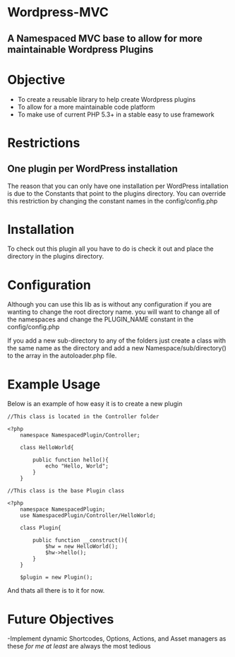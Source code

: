 Wordpress-MVC
==============

A Namespaced MVC base to allow for more maintainable Wordpress Plugins
--------------

Objective
==============

- To create a reusable library to help create Wordpress plugins
- To allow for a more maintainable code platform
- To make use of current PHP 5.3+ in a stable easy to use framework

Restrictions
==============

One plugin per WordPress installation
-------------------------------------

The reason that you can only have one installation per WordPress intallation is due to the Constants that point to the plugins directory. You can override this restriction by changing the constant names in the config/config.php


Installation
============

To check out this plugin all you have to do is check it out and place the directory in the plugins directory.

Configuration
=============
Although you can use this lib as is without any configuration if you are wanting to change the root directory name. you will want to change all of the namespaces and change the PLUGIN_NAME constant in the config/config.php

If you add a new sub-directory to any of the folders just create a class with the same name as the directory and add a new Namespace/sub/directory() to the array in the autoloader.php file.


Example Usage
=============

Below is an example of how easy it is to create a new plugin


	//This class is located in the Controller folder

	<?php
		namespace NamespacedPlugin/Controller;

		class HelloWorld{

			public function hello(){
				echo "Hello, World";
			}
		}

	//This class is the base Plugin class

	<?php
		namespace NamespacedPlugin;
		use NamespacedPlugin/Controller/HelloWorld;

		class Plugin{

			public function __construct(){
				$hw = new HelloWorld();
				$hw->hello();
			}
		}

		$plugin = new Plugin();

And thats all there is to it for now.

Future Objectives
=================

-Implement dynamic Shortcodes, Options, Actions, and Asset managers as these *for me at least* are always the most tedious 
